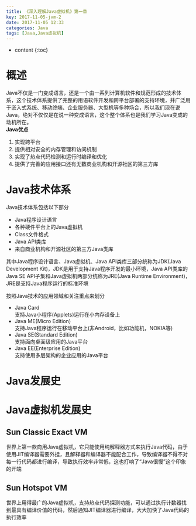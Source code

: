 ```yaml
---
title: 《深入理解Java虚拟机》第一章
key: 2017-11-05-jvm-2
date: 2017-11-05 12:33
categories: Java
tags: [Java,Java虚拟机]
---
```


* content
{:toc}

# 概述
Java不仅是一门变成语言，还是一个由一系列计算机软件和规范形成的技术体系，这个技术体系提供了完整的用语软件开发和跨平台部署的支持环境，并广泛用于嵌入式系统、移动终端、企业服务器、大型机等多种场合，所以我们现在说Java，绝对不仅仅是在说一种变成语言，这个整个体系也是我们学习Java变成的动机所在。  
**Java优点**  
1. 实现跨平台  
2. 提供相对安全的内存管理和访问机制   
3. 实现了热点代码检测和运行时编译和优化  
4. 提供了完善的应用接口还有无数商业机构和开源社区的第三方库

# Java技术体系
Java技术体系包括以下部分

- Java程序设计语言
- 各种硬件平台上的Java虚拟机
- Class文件格式
- Java API类库
- 来自商业机构和开源社区的第三方Java类库

其中Java程序设计语言、Java虚拟机、Java API类库三部分统称为JDK(Java Development Kit)，JDK是用于支持Java程序开发的最小环境，Java API类库的Java SE API子集和Java虚拟机两部分统称为JRE(Java Runtime Environment)，JRE是支持Java程序运行的标准环境

按照Java技术的应用领域和关注重点来划分

- Java Card  
支持Java小程序(Applets)运行在小内存设备上
- Java ME(Micro Edition)  
支持Java程序运行在移动平台上(非Android，比如功能机，NOKIA等)
- Java SE(Standard Edition)  
支持面向桌面级应用的Java平台
- Java EE(Enterprise Edition)  
支持使用多层架构的企业应用的Java平台

# Java发展史
# Java虚拟机发展史
## Sun Classic Exact VM
世界上第一款商用Java虚拟机，它只能使用纯解释器方式来执行Java代码，由于使用JIT编译器需要外挂，且解释器和编译器不能配合工作，导致编译器不得不对每一行代码都进行编译，导致执行效率非常低，这也打响了“Java很慢”这个印象的开端
## Sun Hotspot VM
世界上用得最广的Java虚拟机，支持热点代码探测功能，可以通过执行计数器找到最具有编译价值的代码，然后通知JIT编译器进行编译，大大加快了Java代码的执行效率
